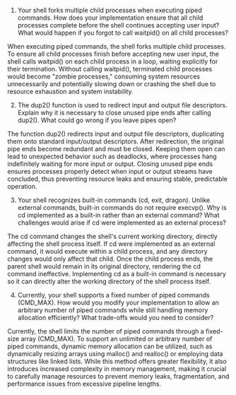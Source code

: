 1. Your shell forks multiple child processes when executing piped commands. How does your implementation ensure that all child processes complete before the shell continues accepting user input? What would happen if you forgot to call waitpid() on all child processes?

When executing piped commands, the shell forks multiple child processes. To ensure all child processes finish before accepting new user input, the shell calls waitpid() on each child process in a loop, waiting explicitly for their termination. Without calling waitpid(), terminated child processes would become "zombie processes," consuming system resources unnecessarily and potentially slowing down or crashing the shell due to resource exhaustion and system instability.

2. The dup2() function is used to redirect input and output file descriptors. Explain why it is necessary to close unused pipe ends after calling dup2(). What could go wrong if you leave pipes open?

The function dup2() redirects input and output file descriptors, duplicating them onto standard input/output descriptors. After redirection, the original pipe ends become redundant and must be closed. Keeping them open can lead to unexpected behavior such as deadlocks, where processes hang indefinitely waiting for more input or output. Closing unused pipe ends ensures processes properly detect when input or output streams have concluded, thus preventing resource leaks and ensuring stable, predictable operation.

3. Your shell recognizes built-in commands (cd, exit, dragon). Unlike external commands, built-in commands do not require execvp(). Why is cd implemented as a built-in rather than an external command? What challenges would arise if cd were implemented as an external process?

The cd command changes the shell's current working directory, directly affecting the shell process itself. If cd were implemented as an external command, it would execute within a child process, and any directory changes would only affect that child. Once the child process ends, the parent shell would remain in its original directory, rendering the cd command ineffective. Implementing cd as a built-in command is necessary so it can directly alter the working directory of the shell process itself.

4. Currently, your shell supports a fixed number of piped commands (CMD_MAX). How would you modify your implementation to allow an arbitrary number of piped commands while still handling memory allocation efficiently? What trade-offs would you need to consider?

Currently, the shell limits the number of piped commands through a fixed-size array (CMD_MAX). To support an unlimited or arbitrary number of piped commands, dynamic memory allocation can be utilized, such as dynamically resizing arrays using malloc() and realloc() or employing data structures like linked lists. While this method offers greater flexibility, it also introduces increased complexity in memory management, making it crucial to carefully manage resources to prevent memory leaks, fragmentation, and performance issues from excessive pipeline lengths.
